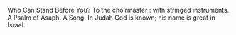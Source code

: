 Who Can Stand Before You? To the choirmaster : with stringed instruments. A Psalm of Asaph. A Song. In Judah God is known; his name is great in Israel.
